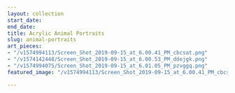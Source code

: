```yaml
---
layout: collection
start_date: 
end_date: 
title: Acrylic Animal Portraits
slug: animal-portraits
art_pieces:
- "/v1574994113/Screen_Shot_2019-09-15_at_6.00.41_PM_cbcsat.png"
- "/v1574142448/Screen_Shot_2019-09-15_at_6.00.53_PM_ddejgk.png"
- "/v1574994075/Screen_Shot_2019-09-15_at_6.01.05_PM_pzvggq.png"
featured_image: "/v1574994113/Screen_Shot_2019-09-15_at_6.00.41_PM_cbcsat.png"

---
```

